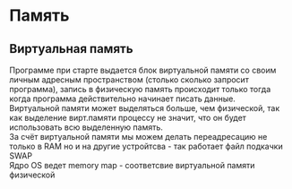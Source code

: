 # Память
## Виртуальная память
Программе при старте выдается блок виртуальной памяти со своим личным адресным пространством (столько сколько запросит программа), запись в физическую память происходит только тогда когда программа действительно начинает писать данные.     
Виртуальной памяти может выделяться больше, чем физической, так как выделение вирт.памяти процессу не значит, что он будет использовать всю выделенную память.     
За счёт виртуальной памяти мы можем делать переадресацию не только в RAM но и на другие устройтсва - так работает файл подкачки SWAP       
Ядро OS ведет memory map - соответсвие виртуальной памяти физической
